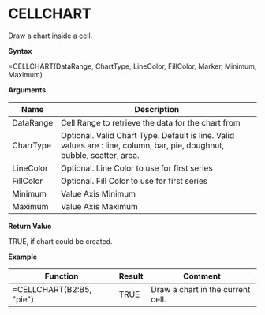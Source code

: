 # CELLCHART

Draw a chart inside a cell.

**Syntax**

=CELLCHART(DataRange, ChartType, LineColor, FillColor, Marker, Minimum,
Maximum)

**Arguments**

| Name      | Description                                                                                                              |
|-----------|--------------------------------------------------------------------------------------------------------------------------|
| DataRange | Cell Range to retrieve the data for the chart from                                                                       |
| CharrType | Optional. Valid Chart Type. Default is line. Valid values are : line, column, bar, pie, doughnut, bubble, scatter, area. |
| LineColor | Optional. Line Color to use for first series                                                                             |
| FillColor | Optional. Fill Color to use for first series                                                                             |
| Minimum   | Value Axis Minimum                                                                                                       |
| Maximum   | Value Axis Maximum                                                                                                       |

**Return Value**

TRUE, if chart could be created.

**Example**

| Function                 | Result | Comment                           |
|--------------------------|--------|-----------------------------------|
| =CELLCHART(B2:B5, "pie") | TRUE   | Draw a chart in the current cell. |
